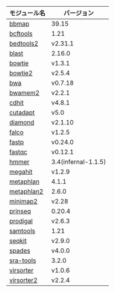 | モジュール名 | バージョン |
|--------------|------------|
| [bbmap](https://sourceforge.net/projects/bbmap/) | 39.15 |
| [bcftools](https://github.com/samtools/bcftools) | 1.21 |
| [bedtools2](https://github.com/arq5x/bedtools2) | v2.31.1 |
| [blast](https://ftp.ncbi.nlm.nih.gov/blast/executables/blast+/2.16.0) | 2.16.0 |
| [bowtie](https://github.com/BenLangmead/bowtie) | v1.3.1 |
| [bowtie2](https://github.com/BenLangmead/bowtie2) | v2.5.4 |
| [bwa](https://github.com/lh3/bwa) | v0.7.18 |
| [bwamem2](https://github.com/bwa-mem2/bwa-mem2) | v2.2.1 |
| [cdhit](https://github.com/weizhongli/cdhit) | v4.8.1 |
| [cutadapt](https://github.com/marcelm/cutadapt) | v5.0 |
| [diamond](https://github.com/bbuchfink/diamond) | v2.1.10 |
| [falco](https://github.com/smithlabcode/falco) | v1.2.5 |
| [fastp](https://github.com/OpenGene/fastp) | v0.24.0 |
| [fastqc](https://www.bioinformatics.babraham.ac.uk/projects/fastqc) | v0.12.1 |
| [hmmer](https://github.com/EddyRivasLab/hmmer) | 3.4(infernal-1.1.5) |
| [megahit](https://github.com/voutcn/megahit) | v1.2.9 |
| [metaphlan](https://github.com/biobakery/MetaPhlAn) | 4.1.1 |
| [metaphlan2](https://github.com/biobakery/MetaPhlAn2) | 2.6.0 |
| [minimap2](https://github.com/lh3/minimap2) | v2.28 |
| [prinseq](https://github.com/uwb-linux/prinseq) | 0.20.4 |
| [prodigal](https://github.com/hyattpd/Prodigal) | v2.6.3 |
| [samtools](https://github.com/samtools/samtools) | 1.21 |
| [seqkit](https://github.com/shenwei356/seqkit) | v2.9.0 |
| [spades](https://github.com/ablab/spades) | v4.0.0 |
| [sra-tools](https://github.com/ncbi/sra-tools) | 3.2.0 |
| [virsorter](https://github.com/simroux/VirSorter) | v1.0.6 |
| [virsorter2](https://github.com/jiarong/VirSorter2) | v2.2.4 |

